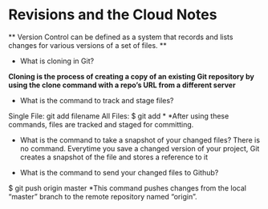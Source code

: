 # Revisions and the Cloud Notes

** Version Control can be defined as a system that records and lists changes for various
versions of a set of files. **

- What is cloning in Git?

**Cloning is the process of creating a copy of an existing Git repository by using the clone command with a repo’s URL from a different server**

- What is the command to track and stage files?

Single File: git add filename
All Files: $ git add *
*After using these commands, files are tracked and staged for committing.

- What is the command to take a snapshot of your changed files?
There is no command. Everytime you save a changed version of your project, Git creates a snapshot of the file and stores a reference to it



- What is the command to send your changed files to Github?

$ git push origin master
*This command pushes changes from the local “master” branch to the remote repository named “origin”.